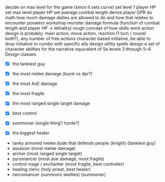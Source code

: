 decide on max level for the game (since it sets curve)
set level 1 player HP
set max level player HP
set average combat length
derive player DPR
do math how much damage dailies are allowed to do and how that relates to encounter poowers
workshop monster damage formula (function of combat length and player HP -> lethality)
rough concept of how skills work
action design is probably: main action, move action, reaction (1 turn / round/ both?), any number of free actions
character based initiative, be able to drop initiative to combo with specific ally
design utility spells
design *a* set of character abilties for the narrative equivalent of 5e levels 3 through 5~6
Design classes:
- [X] the tankiest guy
- [X] the most melee damage (burst vs dpr?)
- [X] the most AoE damage
- [X] the most fragile
- [X] the most ranged single target damage
- [X] best control
- [X] summoner (single thing? horde?)
- [X] the biggest healer


- tanky armored melee dude that defends people (knight) {tankiest guy}
- assassin (most melee damage)
- archer (most ranged single target)
- pyromancer (most aoe damage, most fragile)
- control mage / enchanter (most fragile, best controller)
- healing cleric (holy priest, best healer)
- necromancer (summons skellies) (summoner)